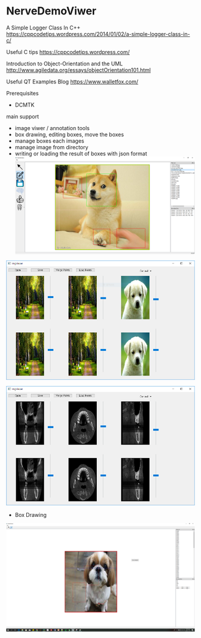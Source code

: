# NerveDemoViwer

A Simple Logger Class In C++
https://cppcodetips.wordpress.com/2014/01/02/a-simple-logger-class-in-c/

Useful C tips
https://cppcodetips.wordpress.com/

Introduction to Object-Orientation and the UML
http://www.agiledata.org/essays/objectOrientation101.html

Useful QT Examples Blog
https://www.walletfox.com/

Prerequisites
* DCMTK

main support 
* image viwer / annotation tools
* box drawing, editing boxes, move the boxes
* manage boxes each images
* manage image from directory
* writing or loading the result of boxes with json format
![MyImage](https://github.com/JooYongLee/NerveDemoViwer/blob/master/Image/viwer1202.PNG)




![MyImage](https://github.com/JooYongLee/NerveDemoViwer/blob/master/ImgViewer/ImgVeiwer.PNG)

![MyImage](https://github.com/JooYongLee/NerveDemoViwer/blob/master/ImgViewer/ImgVeiwer2.PNG)


* Box Drawing

![MyImage](https://github.com/JooYongLee/NerveDemoViwer/blob/master/Image/annotation_tools.png)








